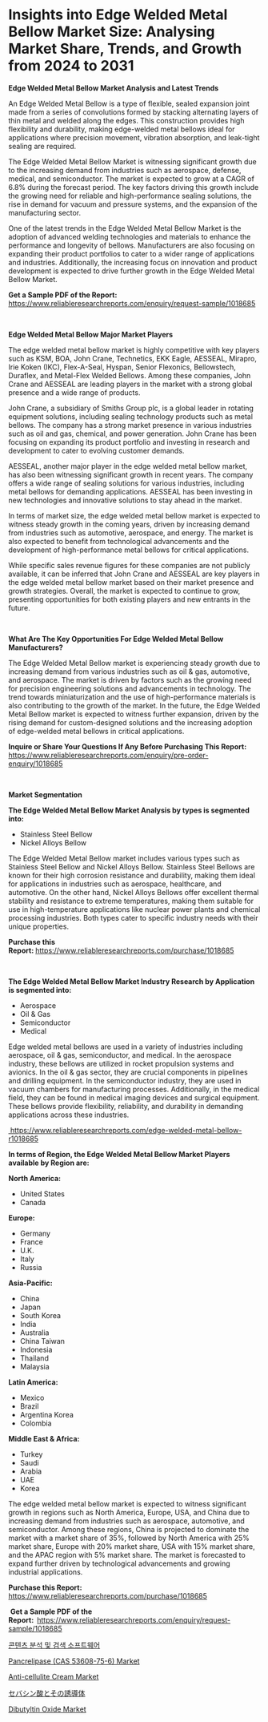 <p><h1>Insights into Edge Welded Metal Bellow Market Size: Analysing Market Share, Trends, and Growth from 2024 to 2031</h1></p><p><strong>Edge Welded Metal Bellow Market Analysis and Latest Trends</strong></p>
<p><p>An Edge Welded Metal Bellow is a type of flexible, sealed expansion joint made from a series of convolutions formed by stacking alternating layers of thin metal and welded along the edges. This construction provides high flexibility and durability, making edge-welded metal bellows ideal for applications where precision movement, vibration absorption, and leak-tight sealing are required.</p><p>The Edge Welded Metal Bellow Market is witnessing significant growth due to the increasing demand from industries such as aerospace, defense, medical, and semiconductor. The market is expected to grow at a CAGR of 6.8% during the forecast period. The key factors driving this growth include the growing need for reliable and high-performance sealing solutions, the rise in demand for vacuum and pressure systems, and the expansion of the manufacturing sector.</p><p>One of the latest trends in the Edge Welded Metal Bellow Market is the adoption of advanced welding technologies and materials to enhance the performance and longevity of bellows. Manufacturers are also focusing on expanding their product portfolios to cater to a wider range of applications and industries. Additionally, the increasing focus on innovation and product development is expected to drive further growth in the Edge Welded Metal Bellow Market.</p></p>
<p><strong>Get a Sample PDF of the Report:&nbsp;</strong> <a href="https://www.reliableresearchreports.com/enquiry/request-sample/1018685">https://www.reliableresearchreports.com/enquiry/request-sample/1018685</a></p>
<p>&nbsp;</p>
<p><strong>Edge Welded Metal Bellow Major Market Players</strong></p>
<p><p>The edge welded metal bellow market is highly competitive with key players such as KSM, BOA, John Crane, Technetics, EKK Eagle, AESSEAL, Mirapro, Irie Koken (IKC), Flex-A-Seal, Hyspan, Senior Flexonics, Bellowstech, Duraflex, and Metal-Flex Welded Bellows. Among these companies, John Crane and AESSEAL are leading players in the market with a strong global presence and a wide range of products.</p><p>John Crane, a subsidiary of Smiths Group plc, is a global leader in rotating equipment solutions, including sealing technology products such as metal bellows. The company has a strong market presence in various industries such as oil and gas, chemical, and power generation. John Crane has been focusing on expanding its product portfolio and investing in research and development to cater to evolving customer demands.</p><p>AESSEAL, another major player in the edge welded metal bellow market, has also been witnessing significant growth in recent years. The company offers a wide range of sealing solutions for various industries, including metal bellows for demanding applications. AESSEAL has been investing in new technologies and innovative solutions to stay ahead in the market.</p><p>In terms of market size, the edge welded metal bellow market is expected to witness steady growth in the coming years, driven by increasing demand from industries such as automotive, aerospace, and energy. The market is also expected to benefit from technological advancements and the development of high-performance metal bellows for critical applications.</p><p>While specific sales revenue figures for these companies are not publicly available, it can be inferred that John Crane and AESSEAL are key players in the edge welded metal bellow market based on their market presence and growth strategies. Overall, the market is expected to continue to grow, presenting opportunities for both existing players and new entrants in the future.</p></p>
<p>&nbsp;</p>
<p><strong>What Are The Key Opportunities For Edge Welded Metal Bellow Manufacturers?</strong></p>
<p><p>The Edge Welded Metal Bellow market is experiencing steady growth due to increasing demand from various industries such as oil & gas, automotive, and aerospace. The market is driven by factors such as the growing need for precision engineering solutions and advancements in technology. The trend towards miniaturization and the use of high-performance materials is also contributing to the growth of the market. In the future, the Edge Welded Metal Bellow market is expected to witness further expansion, driven by the rising demand for custom-designed solutions and the increasing adoption of edge-welded metal bellows in critical applications.</p></p>
<p><strong>Inquire or Share Your Questions If Any Before Purchasing This Report:</strong> <a href="https://www.reliableresearchreports.com/enquiry/pre-order-enquiry/1018685">https://www.reliableresearchreports.com/enquiry/pre-order-enquiry/1018685</a></p>
<p>&nbsp;</p>
<p><strong>Market Segmentation</strong></p>
<p><strong>The Edge Welded Metal Bellow Market Analysis by types is segmented into:</strong></p>
<p><ul><li>Stainless Steel Bellow</li><li>Nickel Alloys Bellow</li></ul></p>
<p><p>The Edge Welded Metal Bellow market includes various types such as Stainless Steel Bellow and Nickel Alloys Bellow. Stainless Steel Bellows are known for their high corrosion resistance and durability, making them ideal for applications in industries such as aerospace, healthcare, and automotive. On the other hand, Nickel Alloys Bellows offer excellent thermal stability and resistance to extreme temperatures, making them suitable for use in high-temperature applications like nuclear power plants and chemical processing industries. Both types cater to specific industry needs with their unique properties.</p></p>
<p><strong>Purchase this Report:&nbsp;</strong><a href="https://www.reliableresearchreports.com/purchase/1018685">https://www.reliableresearchreports.com/purchase/1018685</a></p>
<p>&nbsp;</p>
<p><strong>The Edge Welded Metal Bellow Market Industry Research by Application is segmented into:</strong></p>
<p><ul><li>Aerospace</li><li>Oil & Gas</li><li>Semiconductor</li><li>Medical</li></ul></p>
<p><p>Edge welded metal bellows are used in a variety of industries including aerospace, oil & gas, semiconductor, and medical. In the aerospace industry, these bellows are utilized in rocket propulsion systems and avionics. In the oil & gas sector, they are crucial components in pipelines and drilling equipment. In the semiconductor industry, they are used in vacuum chambers for manufacturing processes. Additionally, in the medical field, they can be found in medical imaging devices and surgical equipment. These bellows provide flexibility, reliability, and durability in demanding applications across these industries.</p></p>
<p><a href="https://www.reliableresearchreports.com/edge-welded-metal-bellow-r1018685">&nbsp;https://www.reliableresearchreports.com/edge-welded-metal-bellow-r1018685</a></p>
<p><strong>In terms of Region, the Edge Welded Metal Bellow Market Players available by Region are:</strong></p>
<p>
    <p> <strong> North America: </strong>
        <ul>
            <li>United States</li>
            <li>Canada</li>
        </ul>
        </p> 
    <p> <strong> Europe: </strong>
        <ul>
            <li>Germany</li>
            <li>France</li>
            <li>U.K.</li>
            <li>Italy</li>
            <li>Russia</li>
        </ul>
        </p> 
    <p> <strong> Asia-Pacific: </strong>
        <ul>
            <li>China</li>
            <li>Japan</li>
            <li>South Korea</li>
            <li>India</li>
            <li>Australia</li>
            <li>China Taiwan</li>
            <li>Indonesia</li>
            <li>Thailand</li>
            <li>Malaysia</li>
        </ul>
        </p> 
    <p> <strong> Latin America: </strong>
        <ul>
            <li>Mexico</li>
            <li>Brazil</li>
            <li>Argentina Korea</li>
            <li>Colombia</li>
        </ul>
        </p> 
    <p> <strong> Middle East & Africa: </strong>
        <ul>
            <li>Turkey</li>
            <li>Saudi</li>
            <li>Arabia</li>
            <li>UAE</li>
            <li>Korea</li>
        </ul>
    </p>
    </p>
<p><p>The edge welded metal bellow market is expected to witness significant growth in regions such as North America, Europe, USA, and China due to increasing demand from industries such as aerospace, automotive, and semiconductor. Among these regions, China is projected to dominate the market with a market share of 35%, followed by North America with 25% market share, Europe with 20% market share, USA with 15% market share, and the APAC region with 5% market share. The market is forecasted to expand further driven by technological advancements and growing industrial applications.</p></p>
<p><strong>Purchase this Report: </strong><a href="https://www.reliableresearchreports.com/purchase/1018685">https://www.reliableresearchreports.com/purchase/1018685</a></p>
<p>&nbsp;<strong>Get a Sample PDF of the Report:&nbsp;&nbsp;</strong><a href="https://www.reliableresearchreports.com/enquiry/request-sample/1018685">https://www.reliableresearchreports.com/enquiry/request-sample/1018685</a></p>
<p><strong></strong></p>
<p><p><a href="https://github.com/anton65482023/Market-Research-Report-List-1/blob/main/733923580576.md">콘텐츠 분석 및 검색 소프트웨어</a></p><p><a href="https://github.com/biheemgalvinlouises6hokrh3h/Market-Research-Report-List-2/blob/main/pancrelipase-cas-53608-75-6-market.md">Pancrelipase (CAS 53608-75-6) Market</a></p><p><a href="https://issuu.com/reportprime-2/docs/anti-cellulite-cream-market-size-2030.pptx">Anti-cellulite Cream Market</a></p><p><a href="https://github.com/zoetazuur/Market-Research-Report-List-1/blob/main/951875787621.md">セバシン酸とその誘導体</a></p><p><a href="https://github.com/guneycigdem35/Market-Research-Report-List-3/blob/main/dibutyltin-oxide-market.md">Dibutyltin Oxide Market</a></p></p>